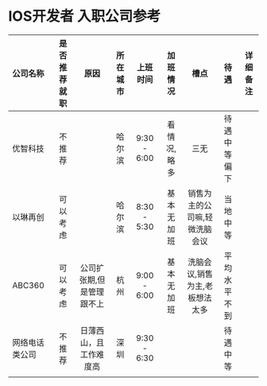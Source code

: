 # IOS开发者 入职公司参考


| 公司名称 | 是否推荐就职 | 原因 | 所在城市 | 上班时间 | 加班情况 |槽点 | 待遇 | 详细备注 |
| :------ | :--------: |:---:| :-----:| :-----: | :------:|:--:|:----:|:------:|
| 优智科技 | 不推荐      |      | 哈尔滨 | 9:30 - 6:00 | 看情况,略多 | 三无| 待遇中等偏下 | |
| 以琳再创 | 可以考虑    |      | 哈尔滨 | 8:30 - 5:30 | 基本无加班 | 销售为主的公司嘛,轻微洗脑会议 | 当地中等 | |
| ABC360 | 可以考虑 | 公司扩张期,但是管理跟不上 | 杭州 | 9:00 - 6:00 | 基本无加班 | 洗脑会议,销售为主,老板想法太多 | 平均水平不到 | |
| 网络电话类公司 | 不推荐      |   日薄西山，且工作难度高   | 深圳 | 9:30 - 6:30 |  | | 待遇中等 | |
| | | | | | | | |
